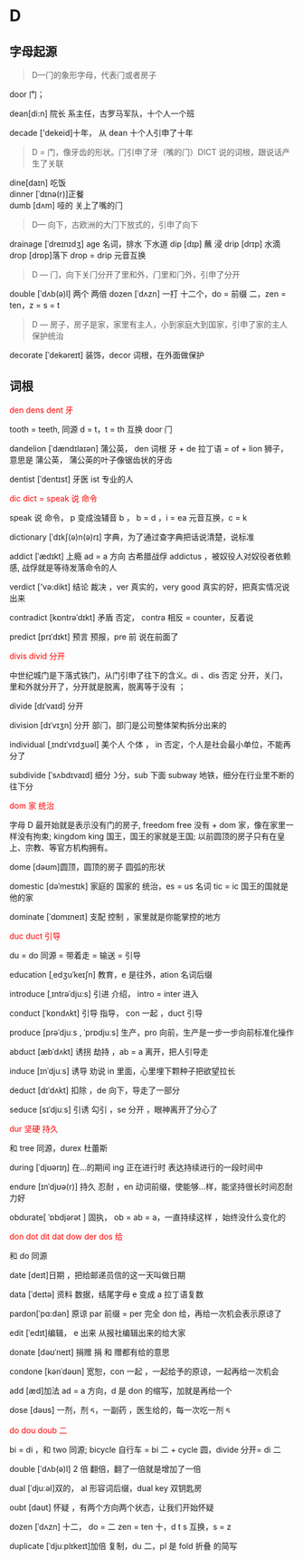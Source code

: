 # D

## 字母起源

> D—⻔的象形字⺟，代表⻔或者房⼦

door 门；

dean[di:n] 院⻓ 系主任，古罗⻢军队，⼗个⼈⼀个班

decade ['dekeid]⼗年， 从 dean ⼗个⼈引申了⼗年

> D = 门，像牙齿的形状。⻔引申了⽛（嘴的⻔）DICT 说的词根，跟说话产⽣了关联

dine[daɪn] 吃饭  
dinner [ˈdɪnə(r)]正餐  
dumb [dʌm] 哑的 关上了嘴的⻔

> D— 向下，古欧洲的⼤⻔下放式的，引申了向下

drainage [ˈdreɪnɪdʒ] age 名词，排⽔ 下⽔道
dip [dɪp] 蘸 浸
drip [drɪp] ⽔滴  
drop [drɒp]落下 drop = drip 元⾳互换

> D — ⻔，向下关⻔分开了⾥和外，⻔⾥和⻔外，引申了分开

double [ˈdʌb(ə)l] 两个 两倍
dozen [ˈdʌzn] ⼀打 ⼗⼆个，do = 前缀 ⼆，zen = ten，z = s = t

> D — 房⼦，房⼦是家，家⾥有主⼈，⼩到家庭⼤到国家，引申了家的主⼈保护统治

decorate [ˈdekəreɪt] 装饰，decor 词根，在外⾯做保护

## 词根

<div style="color:red">
den dens dent 牙 
</div>

tooth = teeth, 同源 d = t，t = th 互换 door ⻔

dandelion [ˈdændɪlaɪən] 蒲公英， den 词根 ⽛ + de 拉丁语 = of + lion 狮⼦， 意思是 蒲公英， 蒲公英的叶子像锯齿状的牙齿

dentist [ˈdentɪst] ⽛医 ist 专业的⼈

<div style="color:red">
dic dict  = speak 说 命令
</div>

speak 说 命令， p 变成浊辅⾳ b ， b = d ，i = ea 元⾳互换，c = k

dictionary [ˈdɪkʃ(ə)n(ə)rɪ] 字典，为了通过查字典把话说清楚，说标准

addict [ˈædɪkt] 上瘾 ad = a ⽅向 古希腊战俘 addictus ，被奴役⼈对奴役者依赖感, 战俘就是等待发落命令的人

verdict ['və:dikt] 结论 裁决 ，ver 真实的，very good 真实的好，把真实情况说出来

contradict [kɒntrəˈdɪkt] ⽭盾 否定， contra 相反 = counter，反着说

predict [prɪˈdɪkt] 预⾔ 预报，pre 前 说在前⾯了

<div style="color:red">
divis divid 分开
</div>

中世纪城门是下落式铁门，从门引申了往下的含义。di 、dis 否定 分开，关⻔，⾥和外就分开了，分开就是脱离，脱离等于没有 ；

divide [dɪˈvaɪd] 分开

division [dɪˈvɪʒn] 分开 部⻔，部⻔是公司整体架构拆分出来的

individual [ˌɪndɪˈvɪdʒuəl] 美个⼈ 个体 ， in 否定，个⼈是社会最⼩单位，不能再分了

subdivide [ˈsʌbdɪvaɪd] 细分 ᯿分，sub 下⾯ subway 地铁，细分在⾏业⾥不断的往下分

<div style="color:red">
dom 家  统治
</div>

字母 D 最开始就是表示没有门的房子, freedom free 没有 + dom 家，像在家里一样没有拘束; kingdom king 国王，国王的家就是王国; 以前圆顶的房子只有在皇上、宗教、等官方机构拥有。

dome [dəʊm]圆顶，圆顶的房⼦ 圆弧的形状

domestic [dəˈmestɪk] 家庭的 国家的 统治，es = us 名词 tic = ic 国王的国就是他的家

dominate [ˈdɒmɪneɪt] ⽀配 控制 ，家⾥就是你能掌控的地⽅

<div style="color:red">
duc duct 引导 
</div>

du = do 同源 = 带着走 = 输送 = 引导

education [ˌedʒuˈkeɪʃn] 教育，e 是往外，ation 名词后缀

introduce [ˌɪntrəˈdju:s] 引进 介绍， intro = inter 进⼊

conduct [ˈkɒndʌkt] 引导 指导， con ⼀起 ，duct 引导

produce [prəˈdjuːs , ˈprɒdjuːs] ⽣产，pro 向前，⽣产是⼀步⼀步向前标准化操作

abduct [æbˈdʌkt] 诱拐 劫持 ，ab = a 离开，把⼈引导⾛

induce [ɪnˈdjuːs] 诱导 劝说 in ⾥⾯，⼼⾥埋下颗种⼦把欲望拉⻓

deduct [dɪˈdʌkt] 扣除 ，de 向下，导⾛了⼀部分

seduce [sɪˈdjuːs] 引诱 勾引 ，se 分开 ，眼神离开了分⼼了

<div style="color:red">
dur  坚硬 持久
</div>

和 tree 同源，durex 杜蕾斯

during [ˈdjʊərɪŋ] 在…的期间 ing 正在进⾏时 表达持续进⾏的⼀段时间中

endure [ɪnˈdjʊə(r)] 持久 忍耐 ，en 动词前缀，使能够…样，能坚持很⻓时间忍耐⼒好

obdurate[ ˈɒbdjərət ] 固执， ob = ab = a，⼀直持续这样 ，始终没什么变化的

<div style="color:red">
don dot dit dat dow der dos 给 
</div>

和 do 同源

date [deɪt]⽇期 ，把给邮递员信的这⼀天叫做⽇期

data [ˈdeɪtə] 资料 数据，结尾字⺟ e 变成 a 拉丁语复数

pardon[ˈpɑ:dən] 原谅 par 前缀 = per 完全 don 给，再给⼀次机会表示原谅了

edit [ˈedɪt]编辑， e 出来 从报社编辑出来的给⼤家

donate [dəʊˈneɪt] 捐赠 捐 和 赠都有给的意思

condone [kənˈdəʊn] 宽恕，con ⼀起 ，⼀起给予的原谅，⼀起再给⼀次机会

add [æd]加法 ad = a ⽅向，d 是 don 的缩写，加就是再给⼀个

dose [dəʊs] ⼀剂，剂 ᰁ，⼀副药 ，医⽣给的，每⼀次吃⼀剂 ᰁ

<div style="color:red">
do dou doub  ⼆ 
</div>

bi = di ，和 two 同源; bicycle 自行车 = bi ⼆ + cycle 圆，divide 分开= di ⼆

double [ˈdʌb(ə)l] 2 倍 翻倍，翻了⼀倍就是增加了⼀倍

dual [ˈdjuːəl]双的， al 形容词后缀，dual key 双钥匙房

oubt [daʊt] 怀疑 ，有两个⽅向两个状态，让我们开始怀疑

dozen [ˈdʌzn] ⼗⼆， do = ⼆ zen = ten ⼗，d t s 互换，s = z

duplicate [ˈdjuːplɪkeɪt]加倍 复制，du ⼆，pl 是 fold 折叠 的简写

